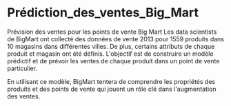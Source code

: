 # Prédiction_des_ventes_Big_Mart

Prévision des ventes pour les points de vente Big Mart
Les data scientists de BigMart ont collecté des données de vente 2013 pour 1559 produits dans 10 magasins dans différentes villes. 
De plus, certains attributs de chaque produit et magasin ont été définis. 
L'objectif est de construire un modèle prédictif et de prévoir les ventes de chaque produit dans un point de vente particulier.

En utilisant ce modèle, BigMart tentera de comprendre les propriétés des produits et des points de vente qui jouent un rôle clé dans l'augmentation des ventes.
